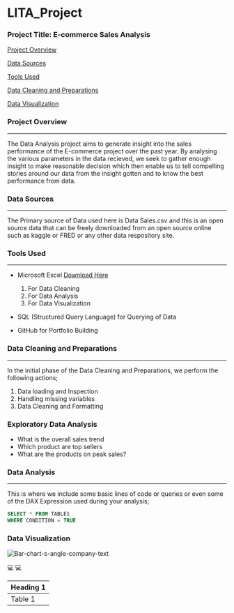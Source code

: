 # LITA_Project

### Project Title: E-commerce Sales Analysis

[Project Overview](#project-overview)

[Data Sources](#data-sources)

[Tools Used](#tools-used)

[Data Cleaning and Preparations](#data-cleaning-and-preparation)

[Data Visualization](#data-visualization)


### Project Overview
---
The Data Analysis project aims to generate insight into the sales performance of the E-commerce project over the past year. By analysing the various parameters in the data recieved, we seek to gather enough insight to make reasonable decision which then enable us to tell compelling stories around our data from the insight gotten and to know the best performance from data.

### Data Sources
---
The Primary source of Data used here is Data Sales.csv and this is an open source data that can be freely downloaded from an open source online such as kaggle or FRED or any other data respository site.

### Tools Used
---
- Microsoft Excel [Download Here](https://www.microsoft.com)
  1. For Data Cleaning
  2. For Data Analysis
  3. For Data Visualization
     
- SQL (Structured Query Language) for Querying of Data
- GitHub for Portfolio Building

### Data Cleaning and Preparations 
---
In the initial phase of the Data Cleaning and Preparations, we perform the following actions;
1. Data loading and Inspection
2. Handling missing variables
3. Data Cleaning and Formatting

### Exploratory Data Analysis
- What is the overall sales trend
- Which product are top sellers
- What are the products on peak sales?

### Data Analysis
---
This is where we include some basic lines of code or queries or even some of the DAX Expression used during your analysis;

```SQL
SELECT * FROM TABLE1
WHERE CONDITION = TRUE
```

### Data Visualization

![Bar-chart-s-angle-company-text](https://github.com/user-attachments/assets/eedd31b5-9aee-4108-b285-ca53582b9e28)

💻 💻

|Heading 1|
|---------|
|Table 1|
